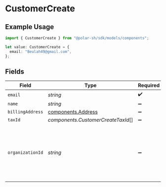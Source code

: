 # CustomerCreate

## Example Usage

```typescript
import { CustomerCreate } from "@polar-sh/sdk/models/components";

let value: CustomerCreate = {
  email: "Beulah49@gmail.com",
};
```

## Fields

| Field                                                                                              | Type                                                                                               | Required                                                                                           | Description                                                                                        |
| -------------------------------------------------------------------------------------------------- | -------------------------------------------------------------------------------------------------- | -------------------------------------------------------------------------------------------------- | -------------------------------------------------------------------------------------------------- |
| `email`                                                                                            | *string*                                                                                           | :heavy_check_mark:                                                                                 | N/A                                                                                                |
| `name`                                                                                             | *string*                                                                                           | :heavy_minus_sign:                                                                                 | N/A                                                                                                |
| `billingAddress`                                                                                   | [components.Address](../../models/components/address.md)                                           | :heavy_minus_sign:                                                                                 | N/A                                                                                                |
| `taxId`                                                                                            | *components.CustomerCreateTaxId*[]                                                                 | :heavy_minus_sign:                                                                                 | N/A                                                                                                |
| `organizationId`                                                                                   | *string*                                                                                           | :heavy_minus_sign:                                                                                 | The ID of the organization owning the customer. **Required unless you use an organization token.** |